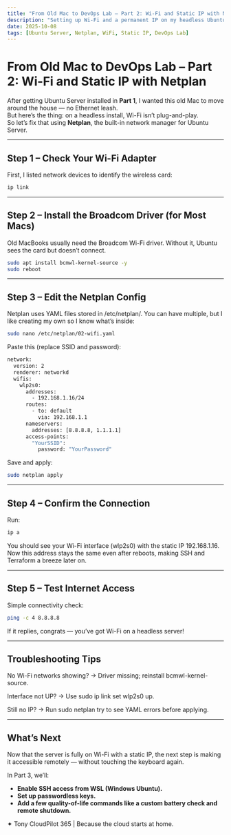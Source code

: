 ```yaml
---
title: "From Old Mac to DevOps Lab – Part 2: Wi-Fi and Static IP with Netplan"
description: "Setting up Wi-Fi and a permanent IP on my headless Ubuntu Server Mac using Netplan. No GUI, no clicks — just YAML and results."
date: 2025-10-08
tags: [Ubuntu Server, Netplan, WiFi, Static IP, DevOps Lab]
---
```


# From Old Mac to DevOps Lab – Part 2: Wi-Fi and Static IP with Netplan

After getting Ubuntu Server installed in **Part 1**, I wanted this old Mac to move around the house — no Ethernet leash.  
But here’s the thing: on a headless install, Wi-Fi isn’t plug-and-play.  
So let’s fix that using **Netplan**, the built-in network manager for Ubuntu Server.

---

## Step 1 – Check Your Wi-Fi Adapter

First, I listed network devices to identify the wireless card:

```bash
ip link
```
---

## Step 2 – Install the Broadcom Driver (for Most Macs)

Old MacBooks usually need the Broadcom Wi-Fi driver.
Without it, Ubuntu sees the card but doesn’t connect.

```bash
sudo apt install bcmwl-kernel-source -y
sudo reboot
```
---

## Step 3 – Edit the Netplan Config

Netplan uses YAML files stored in /etc/netplan/.
You can have multiple, but I like creating my own so I know what’s inside:

```bash
sudo nano /etc/netplan/02-wifi.yaml
```
Paste this (replace SSID and password):
```bash
network:
  version: 2
  renderer: networkd
  wifis:
    wlp2s0:
      addresses:
        - 192.168.1.16/24
      routes:
        - to: default
          via: 192.168.1.1
      nameservers:
        addresses: [8.8.8.8, 1.1.1.1]
      access-points:
        "YourSSID":
          password: "YourPassword"
```
Save and apply:
```bash
sudo netplan apply
```
---

## Step 4 – Confirm the Connection

Run: 
```bash
ip a
```
You should see your Wi-Fi interface (wlp2s0) with the static IP 192.168.1.16.
Now this address stays the same even after reboots, making SSH and Terraform a breeze later on.

---

## Step 5 – Test Internet Access

Simple connectivity check:
```bash
ping -c 4 8.8.8.8
```
If it replies, congrats — you’ve got Wi-Fi on a headless server!

---

## Troubleshooting Tips

No Wi-Fi networks showing? → Driver missing; reinstall bcmwl-kernel-source.

Interface not UP? → Use sudo ip link set wlp2s0 up.

Still no IP? → Run sudo netplan try to see YAML errors before applying.

---

## What’s Next

Now that the server is fully on Wi-Fi with a static IP, the next step is making it accessible remotely — without touching the keyboard again.

In Part 3, we’ll:

- **Enable SSH access from WSL (Windows Ubuntu).**
- **Set up passwordless keys.**
- **Add a few quality-of-life commands like a custom battery check and remote shutdown.**

✦ Tony
CloudPilot 365 | Because the cloud starts at home.
